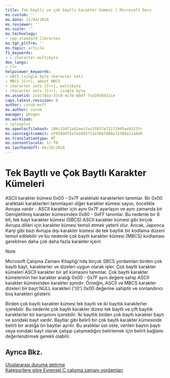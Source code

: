 ```yaml
---
title: Tek baytlı ve çok baytlı karakter kümesi | Microsoft Docs
ms.custom: ''
ms.date: 11/04/2016
ms.reviewer: ''
ms.suite: ''
ms.technology:
- cpp-standard-libraries
ms.tgt_pltfrm: ''
ms.topic: article
f1_keywords:
- c.character.multibyte
dev_langs:
- C++
helpviewer_keywords:
- SBCS (single byte character set)
- MBCS [C++], about MBCS
- character sets [C++], multibyte
- character sets [C++], single byte
ms.assetid: 2cbc78ea-33c0-4cfb-b0df-7ce2458431ce
caps.latest.revision: 8
author: corob-msft
ms.author: corob
manager: ghogen
ms.workload:
- cplusplus
ms.openlocfilehash: 1d6c339f1ab2eecfac5f037e711f19d5ee9323fc
ms.sourcegitcommit: ef859ddf5afea903711e36bfd89a72389a12a8d6
ms.translationtype: MT
ms.contentlocale: tr-TR
ms.lasthandoff: 04/20/2018
---
```

# <a name="single-byte-and-multibyte-character-sets"></a>Tek Baytlı ve Çok Baytlı Karakter Kümeleri

ASCII karakter kümesi 0x00 - 0x7F aralıktaki karakterleri tanımlar. Bir 0x00 aralıktaki karakterleri tanımlayan diğer karakter kümesi sayısı, öncelikle Avrupa vardır - ASCII karakter için aynı 0x7F ayarlayın ve aynı zamanda bir Genişletilmiş karakter kümesinden 0x80 - 0xFF tanımlar. Bu nedenle bir 8 bit, tek bayt karakter kümesi (SBCS) ASCII karakter kümesi gibi birçok Avrupa dilleri için karakter kümesi temsil etmek yeterli olur. Ancak, Japonca Kanji gibi bazı Avrupa dışı karakter kümesi de tek baytlık bir kodlama düzeni temsil edilebilir ve bu nedenle çok baytlı karakter kümesi (MBCS) kodlaması gerektiren daha çok daha fazla karakter içerir.

> [!NOTE]
> Microsoft Çalışma Zamanı Kitaplığı'nda birçok SBCS yordamları birden çok baytlı bayt, karakterler ve dizeleri uygun olarak işler. Çok baytlı karakter kümeleri ASCII karakter bir alt kümesini tanımlar. Çok baytlı karakter kümelerinin her karakter aralığı 0x00 - 0x7F aynı değere sahip ASCII karakter kümesinden karakter aynıdır. Örneğin, ASCII ve MBCS karakter dizeleri bir bayt NULL karakteri ('\0') 0x00 değerine sahiptir ve sonlandırıcı boş karakteri gösterir.

Birden çok baytlı karakter kümesi tek baytlı ve iki baytlık karakterler içerebilir. Bu nedenle çok baytlı karakter dizesi tek baytlı ve çift baytlık karakterler bir karışımını içerebilir. İki baytlık birden çok baytlı karakter baytı ve sondaki bayt vardır. Baytlar gibi belirli bir çok baytlı karakter kümesinde belirli bir aralığa ön baytlar ayrılır. Bu aralıklar üst üste, verilen baytın baytı veya sondaki bayt olarak çalışıp çalışmadığını belirlemek için belirli bağlamı değerlendirmek gerekli olabilir.

## <a name="see-also"></a>Ayrıca Bkz.

[Uluslararası duruma getirme](../c-runtime-library/internationalization.md)<br/>
[Kategorilere göre Evrensel C çalışma zamanı yordamları](../c-runtime-library/run-time-routines-by-category.md)<br/>
